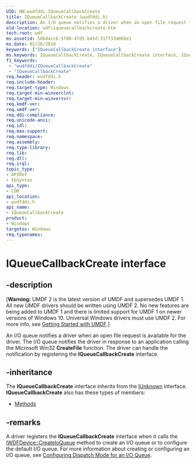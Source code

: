 ```yaml
---
UID: NN:wudfddi.IQueueCallbackCreate
title: IQueueCallbackCreate (wudfddi.h)
description: An I/O queue notifies a driver when an open file request is available for the driver.
old-location: wdf\iqueuecallbackcreate.htm
tech.root: wdf
ms.assetid: 50b8acc6-5f08-47d5-b45d-31ff33a06be1
ms.date: 02/26/2018
keywords: ["IQueueCallbackCreate interface"]
ms.keywords: IQueueCallbackCreate, IQueueCallbackCreate interface, IQueueCallbackCreate interface,described, UMDFQueueObjectRef_dfb85326-329e-4d5b-9889-1894c53e4cb7.xml, umdf.iqueuecallbackcreate, wdf.iqueuecallbackcreate, wudfddi/IQueueCallbackCreate
f1_keywords:
 - "wudfddi/IQueueCallbackCreate"
 - "IQueueCallbackCreate"
req.header: wudfddi.h
req.include-header: 
req.target-type: Windows
req.target-min-winverclnt: 
req.target-min-winversvr: 
req.kmdf-ver: 
req.umdf-ver: 
req.ddi-compliance: 
req.unicode-ansi: 
req.idl: 
req.max-support: 
req.namespace: 
req.assembly: 
req.type-library: 
req.lib: 
req.dll: 
req.irql: 
topic_type:
- APIRef
- kbSyntax
api_type:
- COM
api_location:
- wudfddi.h
api_name:
- IQueueCallbackCreate
product:
- Windows
targetos: Windows
req.typenames: 
---
```


# IQueueCallbackCreate interface


## -description


<p class="CCE_Message">[<b>Warning:</b> UMDF 2 is the latest version of UMDF and supersedes UMDF 1.  All new UMDF drivers should be written using UMDF 2.  No new features are being added to UMDF 1 and there is limited support for UMDF 1 on newer versions of Windows 10.  Universal Windows drivers must use UMDF 2.  For more info, see <a href="https://docs.microsoft.com/windows-hardware/drivers/wdf/getting-started-with-umdf-version-2">Getting Started with UMDF</a>.]

An I/O queue notifies a driver when an open file request is available for the driver. The I/O queue notifies the driver in response to an application calling the Microsoft Win32 <b>CreateFile</b> function. The driver can handle the notification by registering the <b>IQueueCallbackCreate</b> interface.


## -inheritance

The <b xmlns:loc="http://microsoft.com/wdcml/l10n">IQueueCallbackCreate</b> interface inherits from the <a href="https://docs.microsoft.com/windows/win32/api/unknwn/nn-unknwn-iunknown">IUnknown</a> interface. <b>IQueueCallbackCreate</b> also has these types of members:
<ul>
<li><a href="https://docs.microsoft.com/">Methods</a></li>
</ul>

## -remarks



A driver registers the <b>IQueueCallbackCreate</b> interface when it calls the <a href="https://docs.microsoft.com/windows-hardware/drivers/ddi/wudfddi/nf-wudfddi-iwdfdevice-createioqueue">IWDFDevice::CreateIoQueue</a> method to create an I/O queue or to configure the default I/O queue. For more information about creating or configuring an I/O queue, see <a href="https://docs.microsoft.com/windows-hardware/drivers/wdf/configuring-dispatch-mode-for-an-i-o-queue">Configuring Dispatch Mode for an I/O Queue</a>.



